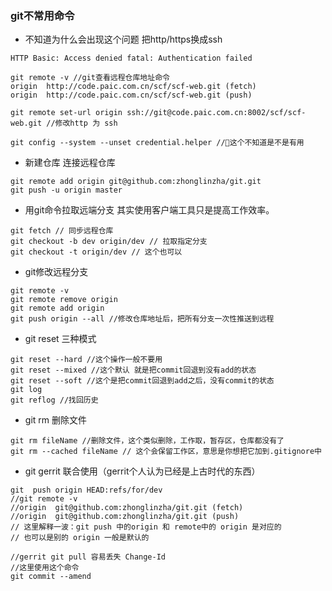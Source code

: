 ### git不常用命令

* 不知道为什么会出现这个问题 把http/https换成ssh
```shell
HTTP Basic: Access denied fatal: Authentication failed

git remote -v //git查看远程仓库地址命令
origin	http://code.paic.com.cn/scf/scf-web.git (fetch)
origin	http://code.paic.com.cn/scf/scf-web.git (push)

git remote set-url origin ssh://git@code.paic.com.cn:8002/scf/scf-web.git //修改http 为 ssh

git config --system --unset credential.helper //这个不知道是不是有用
```
* 新建仓库 连接远程仓库
```shell
git remote add origin git@github.com:zhonglinzha/git.git
git push -u origin master
```
* 用git命令拉取远端分支 其实使用客户端工具只是提高工作效率。
```shell
git fetch // 同步远程仓库
git checkout -b dev origin/dev // 拉取指定分支
git checkout -t origin/dev // 这个也可以
```

* git修改远程分支
```shell
git remote -v
git remote remove origin
git remote add origin
git push origin --all //修改仓库地址后，把所有分支一次性推送到远程
```

* git reset 三种模式
```shell
git reset --hard //这个操作一般不要用
git reset --mixed //这个默认 就是把commit回退到没有add的状态
git reset --soft //这个是把commit回退到add之后，没有commit的状态
git log
git reflog //找回历史
```
* git rm 删除文件
```shell
git rm fileName //删除文件，这个类似删除，工作取，暂存区，仓库都没有了
git rm --cached fileName // 这个会保留工作区，意思是你想把它加到.gitignore中
```
* git gerrit 联合使用（gerrit个人认为已经是上古时代的东西）
```shell
git  push origin HEAD:refs/for/dev
//git remote -v
//origin  git@github.com:zhonglinzha/git.git (fetch)
//origin  git@github.com:zhonglinzha/git.git (push)
// 这里解释一波：git push 中的origin 和 remote中的 origin 是对应的
// 也可以是别的 origin 一般是默认的

//gerrit git pull 容易丢失 Change-Id
//这里使用这个命令
git commit --amend

```
